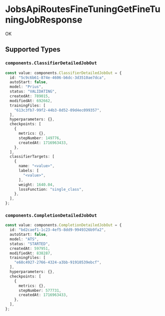 # JobsApiRoutesFineTuningGetFineTuningJobResponse

OK


## Supported Types

### `components.ClassifierDetailedJobOut`

```typescript
const value: components.ClassifierDetailedJobOut = {
  id: "5c9c6b61-874e-4606-b6dc-3d3510ae7dca",
  autoStart: false,
  model: "Prius",
  status: "VALIDATING",
  createdAt: 789015,
  modifiedAt: 692662,
  trainingFiles: [
    "613c3fb7-99f2-44b3-8d52-09d4ec099357",
  ],
  hyperparameters: {},
  checkpoints: [
    {
      metrics: {},
      stepNumber: 149776,
      createdAt: 1716963433,
    },
  ],
  classifierTargets: [
    {
      name: "<value>",
      labels: [
        "<value>",
      ],
      weight: 1640.04,
      lossFunction: "single_class",
    },
  ],
};
```

### `components.CompletionDetailedJobOut`

```typescript
const value: components.CompletionDetailedJobOut = {
  id: "bd2caef1-1c23-4ef5-8dd9-9949326b9fa2",
  autoStart: false,
  model: "ATS",
  status: "STARTED",
  createdAt: 597951,
  modifiedAt: 838287,
  trainingFiles: [
    "e68c4927-2766-4324-a3bb-91910539ebcf",
  ],
  hyperparameters: {},
  checkpoints: [
    {
      metrics: {},
      stepNumber: 577731,
      createdAt: 1716963433,
    },
  ],
};
```

